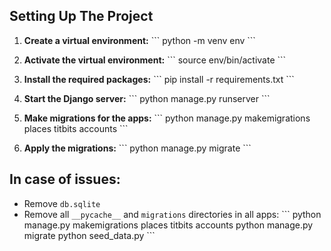 ## Setting Up The Project

1. **Create a virtual environment:**
   \```
   python -m venv env
   \```

2. **Activate the virtual environment:**
   \```
   source env/bin/activate
   \```

3. **Install the required packages:**
   \```
   pip install -r requirements.txt
   \```

4. **Start the Django server:**
   \```
   python manage.py runserver
   \```

5. **Make migrations for the apps:**
   \```
   python manage.py makemigrations places titbits accounts
   \```

6. **Apply the migrations:**
   \```
   python manage.py migrate
   \```

## In case of issues:

- Remove `db.sqlite`
- Remove all `__pycache__` and `migrations` directories in all apps:
  \```
  python manage.py makemigrations places titbits accounts
  python manage.py migrate
  python seed_data.py
  \```
